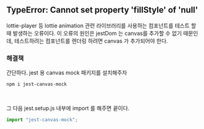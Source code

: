 ## TypeError: Cannot set property 'fillStyle' of 'null'

lottie-player 등 lottie animation 관련 라이브러리를 사용하는 컴포넌트를 테스트 할 때 발생하는 오류이다. 이 오류의 원인은 jestDom 는 canvas를 추가할 수 없기 때문인데, 테스트하려는 컴포넌트를 렌더링 하려면 canvas 가 추가되어야 한다.

### 해결책

간단하다. jest 용 canvas mock 패키지를 설치해주자 <br />

```
npm i jest-canvas-mock
```

<br />

그 다음 jest.setup.js 내부에 import 를 해주면 끝이다. <br />

```js
import "jest-canvas-mock";
```
